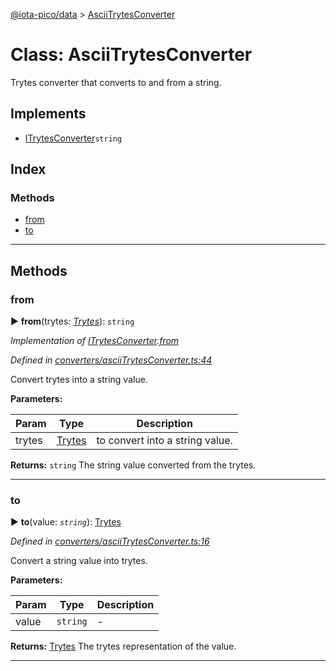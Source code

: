[@iota-pico/data](../README.md) > [AsciiTrytesConverter](../classes/asciitrytesconverter.md)



# Class: AsciiTrytesConverter


Trytes converter that converts to and from a string.

## Implements

* [ITrytesConverter](../interfaces/itrytesconverter.md)`string`

## Index

### Methods

* [from](asciitrytesconverter.md#from)
* [to](asciitrytesconverter.md#to)



---
## Methods
<a id="from"></a>

###  from

► **from**(trytes: *[Trytes](trytes.md)*): `string`



*Implementation of [ITrytesConverter](../interfaces/itrytesconverter.md).[from](../interfaces/itrytesconverter.md#from)*

*Defined in [converters/asciiTrytesConverter.ts:44](https://github.com/iotaeco/iota-pico-data/blob/4950012/src/converters/asciiTrytesConverter.ts#L44)*



Convert trytes into a string value.


**Parameters:**

| Param | Type | Description |
| ------ | ------ | ------ |
| trytes | [Trytes](trytes.md)   |  to convert into a string value. |





**Returns:** `string`
The string value converted from the trytes.






___

<a id="to"></a>

###  to

► **to**(value: *`string`*): [Trytes](trytes.md)



*Defined in [converters/asciiTrytesConverter.ts:16](https://github.com/iotaeco/iota-pico-data/blob/4950012/src/converters/asciiTrytesConverter.ts#L16)*



Convert a string value into trytes.


**Parameters:**

| Param | Type | Description |
| ------ | ------ | ------ |
| value | `string`   |  - |





**Returns:** [Trytes](trytes.md)
The trytes representation of the value.






___


